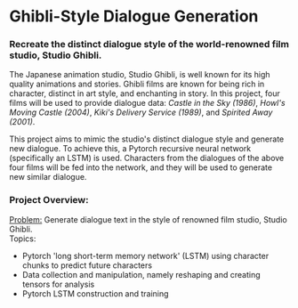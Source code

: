 # Ghibli-Style Dialogue Generation
### Recreate the distinct dialogue style of the world-renowned film studio, Studio Ghibli.

The Japanese animation studio, Studio Ghibli, is well known for its high quality animations and stories. Ghibli films are known for being rich in character, distinct in art style, and enchanting in story. In this project, four films will be used to provide dialogue data: *Castle in the Sky (1986)*, *Howl's Moving Castle (2004)*, *Kiki's Delivery Service (1989)*, and *Spirited Away (2001)*.

This project aims to mimic the studio's distinct dialogue style and generate new dialogue. To achieve this, a Pytorch recursive neural network (specifically an LSTM) is used. Characters from the dialogues of the above four films will be fed into the network, and they will be used to generate new similar dialogue.

### Project Overview:
<u>Problem:</u> Generate dialogue text in the style of renowned film studio, Studio Ghibli. 
<br>Topics:
* Pytorch 'long short-term memory network' (LSTM) using character chunks to predict future characters
* Data collection and manipulation, namely reshaping and creating tensors for analysis
* Pytorch LSTM construction and training
